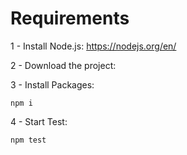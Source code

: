 # Requirements

1 - Install Node.js:
https://nodejs.org/en/

2 - Download the project:

3 - Install Packages:
```
npm i
```

4 - Start Test:
```
npm test
``` 